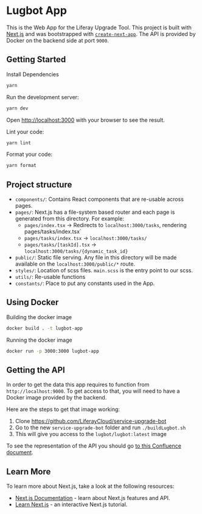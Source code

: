 # Lugbot App

This is the Web App for the Liferay Upgrade Tool. This project is built with [Next.js](https://nextjs.org/) and was bootstrapped with [`create-next-app`](https://github.com/vercel/next.js/tree/canary/packages/create-next-app). The API is provided by Docker on the backend side at port `9000`.

## Getting Started

Install Dependencies

```bash
yarn
```

Run the development server:

```bash
yarn dev
```

Open [http://localhost:3000](http://localhost:3000) with your browser to see the result.

Lint your code:

```bash
yarn lint
```

Format your code:

```bash
yarn format
```

## Project structure

-   `components/`: Contains React components that are re-usable across pages.
-   `pages/`: Next.js has a file-system based router and each page is generated from this directory. For example:
    -   `pages/index.tsx` -> Redirects to `localhost:3000/tasks`, rendering pages/tasks/index.tsx`
    -   `pages/tasks/index.tsx` -> `localhost:3000/tasks/`
    -   `pages/tasks/[taskId].tsx` -> `localhost:3000/tasks/{dynamic_task_id}`
-   `public/`: Static file serving. Any file in this directory will be made available on the `localhost:3000/public/*` route.
-   `styles/`: Location of scss files. `main.scss` is the entry point to our scss.
-   `utils/`: Re-usable functions
-   `constants/`: Place to put any constants used in the App.

## Using Docker

Building the docker image

```bash
docker build . -t lugbot-app
```

Running the docker image

```bash
docker run -p 3000:3000 lugbot-app
```

## Getting the API

In order to get the data this app requires to function from `http://localhost:9000`. To get access to that, you will need to have a Docker image provided by the backend.

Here are the steps to get that image working:

1. Clone https://github.com/LiferayCloud/service-upgrade-bot
2. Go to the new `service-upgrade-bot` folder and run `./buildLugbot.sh`
3. This will give you access to the `lugbot/lugbot:latest` image

To see the representation of the API you should go [to this Confluence document](https://liferay.atlassian.net/wiki/spaces/LUGBOT/pages/1751974001/Lugbot+Backend+API).

## Learn More

To learn more about Next.js, take a look at the following resources:

-   [Next.js Documentation](https://nextjs.org/docs) - learn about Next.js features and API.
-   [Learn Next.js](https://nextjs.org/learn) - an interactive Next.js tutorial.
